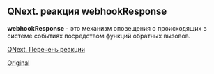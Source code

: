 ## QNext. реакция webhookResponse

**webhookResponse** - это механизм оповещения о происходящих в системе событиях посредством функций обратных вызовов.



[QNext. Перечень реакции](/docs-test/_export/reactions)
  
[Original](https://telegra.ph/QNext-admin-reaction-webhookResponse-05-09)